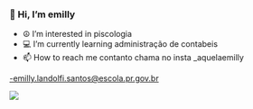  ### 👋 Hi, I’m emilly ### 
- ☮️ I’m interested in piscologia
- 💻 I’m currently learning administração de contabeis
- 📫 How to reach me contanto chama no insta _aquelaemilly

-emilly.landolfi.santos@escola.pr.gov.br

![ ](https://tenor.com/pt-BR/view/memfhis-depay-gif-4615538689498890143)
